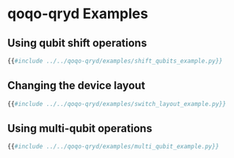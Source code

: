 qoqo-qryd Examples
==================


Using qubit shift operations
----------------------------
```python
{{#include ../../qoqo-qryd/examples/shift_qubits_example.py}}
```

Changing the device layout
--------------------------
```python
{{#include ../../qoqo-qryd/examples/switch_layout_example.py}}
```

Using multi-qubit operations
----------------------------
```python
{{#include ../../qoqo-qryd/examples/multi_qubit_example.py}}
```